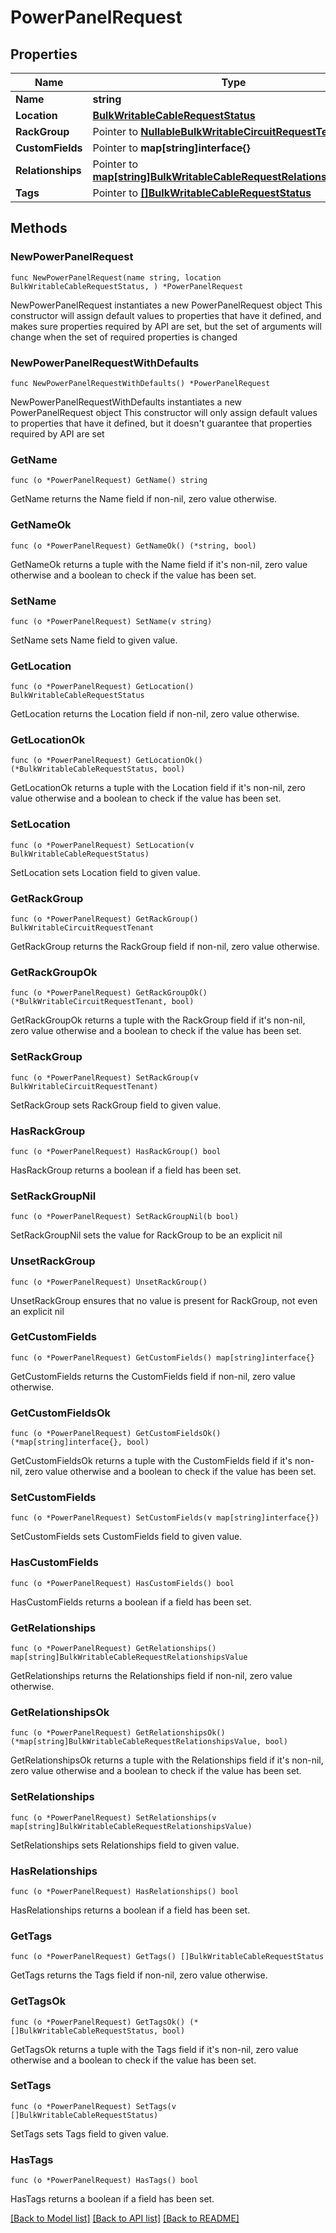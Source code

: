 # PowerPanelRequest

## Properties

Name | Type | Description | Notes
------------ | ------------- | ------------- | -------------
**Name** | **string** |  | 
**Location** | [**BulkWritableCableRequestStatus**](BulkWritableCableRequestStatus.md) |  | 
**RackGroup** | Pointer to [**NullableBulkWritableCircuitRequestTenant**](BulkWritableCircuitRequestTenant.md) |  | [optional] 
**CustomFields** | Pointer to **map[string]interface{}** |  | [optional] 
**Relationships** | Pointer to [**map[string]BulkWritableCableRequestRelationshipsValue**](BulkWritableCableRequestRelationshipsValue.md) |  | [optional] 
**Tags** | Pointer to [**[]BulkWritableCableRequestStatus**](BulkWritableCableRequestStatus.md) |  | [optional] 

## Methods

### NewPowerPanelRequest

`func NewPowerPanelRequest(name string, location BulkWritableCableRequestStatus, ) *PowerPanelRequest`

NewPowerPanelRequest instantiates a new PowerPanelRequest object
This constructor will assign default values to properties that have it defined,
and makes sure properties required by API are set, but the set of arguments
will change when the set of required properties is changed

### NewPowerPanelRequestWithDefaults

`func NewPowerPanelRequestWithDefaults() *PowerPanelRequest`

NewPowerPanelRequestWithDefaults instantiates a new PowerPanelRequest object
This constructor will only assign default values to properties that have it defined,
but it doesn't guarantee that properties required by API are set

### GetName

`func (o *PowerPanelRequest) GetName() string`

GetName returns the Name field if non-nil, zero value otherwise.

### GetNameOk

`func (o *PowerPanelRequest) GetNameOk() (*string, bool)`

GetNameOk returns a tuple with the Name field if it's non-nil, zero value otherwise
and a boolean to check if the value has been set.

### SetName

`func (o *PowerPanelRequest) SetName(v string)`

SetName sets Name field to given value.


### GetLocation

`func (o *PowerPanelRequest) GetLocation() BulkWritableCableRequestStatus`

GetLocation returns the Location field if non-nil, zero value otherwise.

### GetLocationOk

`func (o *PowerPanelRequest) GetLocationOk() (*BulkWritableCableRequestStatus, bool)`

GetLocationOk returns a tuple with the Location field if it's non-nil, zero value otherwise
and a boolean to check if the value has been set.

### SetLocation

`func (o *PowerPanelRequest) SetLocation(v BulkWritableCableRequestStatus)`

SetLocation sets Location field to given value.


### GetRackGroup

`func (o *PowerPanelRequest) GetRackGroup() BulkWritableCircuitRequestTenant`

GetRackGroup returns the RackGroup field if non-nil, zero value otherwise.

### GetRackGroupOk

`func (o *PowerPanelRequest) GetRackGroupOk() (*BulkWritableCircuitRequestTenant, bool)`

GetRackGroupOk returns a tuple with the RackGroup field if it's non-nil, zero value otherwise
and a boolean to check if the value has been set.

### SetRackGroup

`func (o *PowerPanelRequest) SetRackGroup(v BulkWritableCircuitRequestTenant)`

SetRackGroup sets RackGroup field to given value.

### HasRackGroup

`func (o *PowerPanelRequest) HasRackGroup() bool`

HasRackGroup returns a boolean if a field has been set.

### SetRackGroupNil

`func (o *PowerPanelRequest) SetRackGroupNil(b bool)`

 SetRackGroupNil sets the value for RackGroup to be an explicit nil

### UnsetRackGroup
`func (o *PowerPanelRequest) UnsetRackGroup()`

UnsetRackGroup ensures that no value is present for RackGroup, not even an explicit nil
### GetCustomFields

`func (o *PowerPanelRequest) GetCustomFields() map[string]interface{}`

GetCustomFields returns the CustomFields field if non-nil, zero value otherwise.

### GetCustomFieldsOk

`func (o *PowerPanelRequest) GetCustomFieldsOk() (*map[string]interface{}, bool)`

GetCustomFieldsOk returns a tuple with the CustomFields field if it's non-nil, zero value otherwise
and a boolean to check if the value has been set.

### SetCustomFields

`func (o *PowerPanelRequest) SetCustomFields(v map[string]interface{})`

SetCustomFields sets CustomFields field to given value.

### HasCustomFields

`func (o *PowerPanelRequest) HasCustomFields() bool`

HasCustomFields returns a boolean if a field has been set.

### GetRelationships

`func (o *PowerPanelRequest) GetRelationships() map[string]BulkWritableCableRequestRelationshipsValue`

GetRelationships returns the Relationships field if non-nil, zero value otherwise.

### GetRelationshipsOk

`func (o *PowerPanelRequest) GetRelationshipsOk() (*map[string]BulkWritableCableRequestRelationshipsValue, bool)`

GetRelationshipsOk returns a tuple with the Relationships field if it's non-nil, zero value otherwise
and a boolean to check if the value has been set.

### SetRelationships

`func (o *PowerPanelRequest) SetRelationships(v map[string]BulkWritableCableRequestRelationshipsValue)`

SetRelationships sets Relationships field to given value.

### HasRelationships

`func (o *PowerPanelRequest) HasRelationships() bool`

HasRelationships returns a boolean if a field has been set.

### GetTags

`func (o *PowerPanelRequest) GetTags() []BulkWritableCableRequestStatus`

GetTags returns the Tags field if non-nil, zero value otherwise.

### GetTagsOk

`func (o *PowerPanelRequest) GetTagsOk() (*[]BulkWritableCableRequestStatus, bool)`

GetTagsOk returns a tuple with the Tags field if it's non-nil, zero value otherwise
and a boolean to check if the value has been set.

### SetTags

`func (o *PowerPanelRequest) SetTags(v []BulkWritableCableRequestStatus)`

SetTags sets Tags field to given value.

### HasTags

`func (o *PowerPanelRequest) HasTags() bool`

HasTags returns a boolean if a field has been set.


[[Back to Model list]](../README.md#documentation-for-models) [[Back to API list]](../README.md#documentation-for-api-endpoints) [[Back to README]](../README.md)


